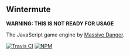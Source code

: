Wintermute
----------

**WARNING: THIS IS NOT READY FOR USAGE**

The JavaScript game engine by [Massive Danger](http://massivedanger.com).

[![Travis CI](http://img.shields.io/travis/massivedanger/wintermute.svg?style=flat)](https://travis-ci.org/massivedanger/wintermute)
[![NPM](http://img.shields.io/npm/v/wintermute.svg?style=flat)](https://www.npmjs.org/package/wintermute)
